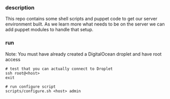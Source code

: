 ### description
This repo contains some shell scripts and puppet code to get our server environment built.
As we learn more what needs to be on the server we can add puppet modules to handle that setup.

### run
Note: You must have already created a DigitalOcean droplet and have root access

```
# test that you can actually connect to Droplet
ssh root@<host>
exit

# run configure script
scripts/configure.sh <host> admin
```
